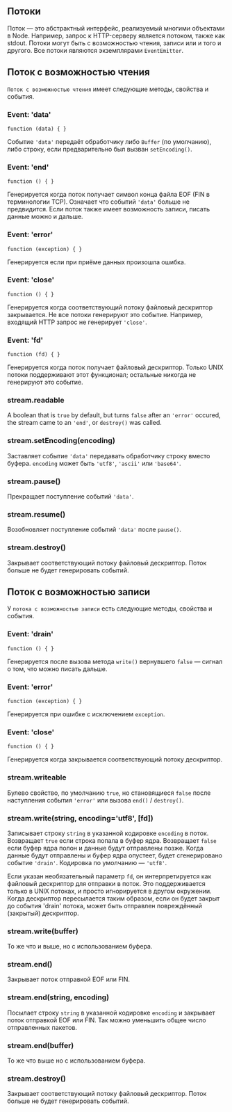 ## Потоки

Поток — это абстрактный интерфейс, реализуемый многими объектами в Node.
Например, запрос к HTTP-серверу является потоком, также как stdout. Потоки
могут быть с возможностью чтения, записи или и того и другого. Все потоки
являются экземплярами `EventEmitter`.


## Поток с возможностью чтения

`Поток с возможностью чтения` имеет следующие методы, свойства и события.

### Event: 'data'

`function (data) { }`

Событие `'data'` передаёт обработчику либо `Buffer` (по умолчанию),
либо строку, если предварительно был вызван `setEncoding()`.

### Event: 'end'

`function () { }`

Генерируется когда поток получает символ конца файла EOF (FIN в терминологии TCP).
Означает что событий `'data'` больше не предвидится. Если поток также имеет
возможность записи, писать данные можно и дальше.

### Event: 'error'

`function (exception) { }`

Генерируется если при приёме данных произошла ошибка.

### Event: 'close'

`function () { }`

Генерируется когда соответствующий потоку файловый дескриптор закрывается.
Не все потоки генерируют это событие. Например, входящий HTTP запрос
не генерирует `'close'`.

### Event: 'fd'

`function (fd) { }`

Генерируется когда поток получает файловый дескриптор. Только UNIX потоки
поддерживают этот функционал; остальные никогда не генерируют это событие.

### stream.readable

A boolean that is `true` by default, but turns `false` after an `'error'`
occured, the stream came to an `'end'`, or `destroy()` was called.

### stream.setEncoding(encoding)
Заставляет событие `'data'` передавать обработчику строку вместо буфера.
`encoding` может быть `'utf8'`, `'ascii'` или `'base64'`.

### stream.pause()

Прекращает поступление событий `'data'`.

### stream.resume()

Возобновляет поступление событий `'data'` после `pause()`.

### stream.destroy()

Закрывает соответствующий потоку файловый дескриптор.
Поток больше не будет генерировать событий.


## Поток с возможностью записи

У `потока с возможностью записи` есть следующие методы, свойства и события.

### Event: 'drain'

`function () { }`

Генерируется после вызова метода `write()` вернувшего `false` — сигнал о том,
что можно писать дальше.

### Event: 'error'

`function (exception) { }`

Генерируется при ошибке с исключением `exception`.

### Event: 'close'

`function () { }`

Генерируется когда закрывается соответствующий потоку дескриптор.

### stream.writeable

Булево свойство, по умолчанию `true`, но становящиеся `false` после наступления
события `'error'` или вызова `end()` / `destroy()`.

### stream.write(string, encoding='utf8', [fd])

Записывает строку `string` в указанной кодировке `encoding` в поток. Возвращает
`true` если строка попала в буфер ядра. Возвращает `false` если буфер ядра полон
и данные будут отправлены позже. Когда данные будут отправлены и буфер ядра опустеет,
будет сгенерировано событие `'drain'`. Кодировка по умолчанию — `'utf8'`.

Если указан необязательный параметр `fd`, он интерпретируется как файловый
дескриптор для отправки в поток. Это поддерживается только в UNIX потоках,
и просто игнорируется в другом окружении. Когда дескриптор пересылается таким
образом, если он будет закрыт до события 'drain' потока, может быть отправлен
повреждённый (закрытый) дескриптор.

### stream.write(buffer)

То же что и выше, но с использованием буфера.

### stream.end()

Закрывает поток отправкой EOF или FIN.

### stream.end(string, encoding)

Посылает строку `string` в указанной кодировке `encoding` и закрывает поток
отправкой EOF или FIN. Так можно уменьшить общее число отправленных пакетов.

### stream.end(buffer)

То же что выше но с использованием буфера.

### stream.destroy()

Закрывает соответствующий потоку файловый дескриптор.
Поток больше не будет генерировать событий.

